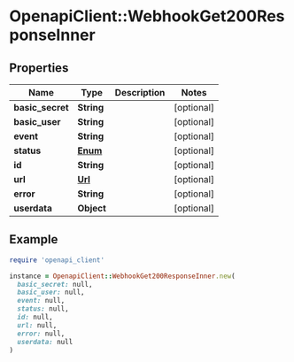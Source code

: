 # OpenapiClient::WebhookGet200ResponseInner

## Properties

| Name | Type | Description | Notes |
| ---- | ---- | ----------- | ----- |
| **basic_secret** | **String** |  | [optional] |
| **basic_user** | **String** |  | [optional] |
| **event** | **String** |  | [optional] |
| **status** | [**Enum**](Enum.md) |  | [optional] |
| **id** | **String** |  | [optional] |
| **url** | [**Url**](Url.md) |  | [optional] |
| **error** | **String** |  | [optional] |
| **userdata** | **Object** |  | [optional] |

## Example

```ruby
require 'openapi_client'

instance = OpenapiClient::WebhookGet200ResponseInner.new(
  basic_secret: null,
  basic_user: null,
  event: null,
  status: null,
  id: null,
  url: null,
  error: null,
  userdata: null
)
```


